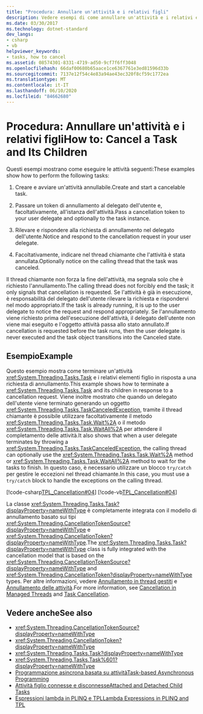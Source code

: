 ```yaml
---
title: "Procedura: Annullare un'attività e i relativi figli"
description: Vedere esempi di come annullare un'attività e i relativi elementi figlio in .NET. Gli esempi illustrano i passaggi della creazione di un'attività annullabile, fino alla nota che l'attività è stata annullata.
ms.date: 03/30/2017
ms.technology: dotnet-standard
dev_langs:
- csharp
- vb
helpviewer_keywords:
- tasks, how to cancel
ms.assetid: 08574301-8331-4719-ad50-9cf7f6ff3048
ms.openlocfilehash: 66daf00680b65aace1ce6367761e3ed81596d33b
ms.sourcegitcommit: 7137e12f54c4e83a94ae43ec320f8cf59c1772ea
ms.translationtype: MT
ms.contentlocale: it-IT
ms.lasthandoff: 06/10/2020
ms.locfileid: "84662680"
---
```

# <a name="how-to-cancel-a-task-and-its-children"></a><span data-ttu-id="ee416-104">Procedura: Annullare un'attività e i relativi figli</span><span class="sxs-lookup"><span data-stu-id="ee416-104">How to: Cancel a Task and Its Children</span></span>
<span data-ttu-id="ee416-105">Questi esempi mostrano come eseguire le attività seguenti:</span><span class="sxs-lookup"><span data-stu-id="ee416-105">These examples show how to perform the following tasks:</span></span>  
  
1. <span data-ttu-id="ee416-106">Creare e avviare un'attività annullabile.</span><span class="sxs-lookup"><span data-stu-id="ee416-106">Create and start a cancelable task.</span></span>  
  
2. <span data-ttu-id="ee416-107">Passare un token di annullamento al delegato dell'utente e, facoltativamente, all'istanza dell'attività.</span><span class="sxs-lookup"><span data-stu-id="ee416-107">Pass a cancellation token to your user delegate and optionally to the task instance.</span></span>  
  
3. <span data-ttu-id="ee416-108">Rilevare e rispondere alla richiesta di annullamento nel delegato dell'utente.</span><span class="sxs-lookup"><span data-stu-id="ee416-108">Notice and respond to the cancellation request in your user delegate.</span></span>  
  
4. <span data-ttu-id="ee416-109">Facoltativamente, indicare nel thread chiamante che l'attività è stata annullata.</span><span class="sxs-lookup"><span data-stu-id="ee416-109">Optionally notice on the calling thread that the task was canceled.</span></span>  
  
 <span data-ttu-id="ee416-110">Il thread chiamante non forza la fine dell'attività, ma segnala solo che è richiesto l'annullamento.</span><span class="sxs-lookup"><span data-stu-id="ee416-110">The calling thread does not forcibly end the task; it only signals that cancellation is requested.</span></span> <span data-ttu-id="ee416-111">Se l'attività è già in esecuzione, è responsabilità del delegato dell'utente rilevare la richiesta e rispondervi nel modo appropriato.</span><span class="sxs-lookup"><span data-stu-id="ee416-111">If the task is already running, it is up to the user delegate to notice the request and respond appropriately.</span></span> <span data-ttu-id="ee416-112">Se l'annullamento viene richiesto prima dell'esecuzione dell'attività, il delegato dell'utente non viene mai eseguito e l'oggetto attività passa allo stato annullato.</span><span class="sxs-lookup"><span data-stu-id="ee416-112">If cancellation is requested before the task runs, then the user delegate is never executed and the task object transitions into the Canceled state.</span></span>  
  
## <a name="example"></a><span data-ttu-id="ee416-113">Esempio</span><span class="sxs-lookup"><span data-stu-id="ee416-113">Example</span></span>  
 <span data-ttu-id="ee416-114">Questo esempio mostra come terminare un'attività <xref:System.Threading.Tasks.Task> e i relativi elementi figlio in risposta a una richiesta di annullamento.</span><span class="sxs-lookup"><span data-stu-id="ee416-114">This example shows how to terminate a <xref:System.Threading.Tasks.Task> and its children in response to a cancellation request.</span></span> <span data-ttu-id="ee416-115">Viene inoltre mostrato che quando un delegato dell'utente viene terminato generando un oggetto <xref:System.Threading.Tasks.TaskCanceledException>, tramite il thread chiamante è possibile utilizzare facoltativamente il metodo <xref:System.Threading.Tasks.Task.Wait%2A> o il metodo <xref:System.Threading.Tasks.Task.WaitAll%2A> per attendere il completamento delle attività.</span><span class="sxs-lookup"><span data-stu-id="ee416-115">It also shows that when a user delegate terminates by throwing a <xref:System.Threading.Tasks.TaskCanceledException>, the calling thread can optionally use the <xref:System.Threading.Tasks.Task.Wait%2A> method or <xref:System.Threading.Tasks.Task.WaitAll%2A> method to wait for the tasks to finish.</span></span> <span data-ttu-id="ee416-116">In questo caso, è necessario utilizzare un blocco `try/catch` per gestire le eccezioni nel thread chiamante.</span><span class="sxs-lookup"><span data-stu-id="ee416-116">In this case, you must use a `try/catch` block to handle the exceptions on the calling thread.</span></span>  
  
 [!code-csharp[TPL_Cancellation#04](../../../samples/snippets/csharp/VS_Snippets_Misc/tpl_cancellation/cs/cancel1.cs#04)]
 [!code-vb[TPL_Cancellation#04](../../../samples/snippets/visualbasic/VS_Snippets_Misc/tpl_cancellation/vb/cancel1.vb#04)]  
  
 <span data-ttu-id="ee416-117">La classe <xref:System.Threading.Tasks.Task?displayProperty=nameWithType> è completamente integrata con il modello di annullamento basato sui tipi <xref:System.Threading.CancellationTokenSource?displayProperty=nameWithType> e <xref:System.Threading.CancellationToken?displayProperty=nameWithType>.</span><span class="sxs-lookup"><span data-stu-id="ee416-117">The <xref:System.Threading.Tasks.Task?displayProperty=nameWithType> class is fully integrated with the cancellation model that is based on the <xref:System.Threading.CancellationTokenSource?displayProperty=nameWithType> and <xref:System.Threading.CancellationToken?displayProperty=nameWithType> types.</span></span> <span data-ttu-id="ee416-118">Per altre informazioni, vedere [Annullamento in thread gestiti](../threading/cancellation-in-managed-threads.md) e [Annullamento delle attività](task-cancellation.md).</span><span class="sxs-lookup"><span data-stu-id="ee416-118">For more information, see [Cancellation in Managed Threads](../threading/cancellation-in-managed-threads.md) and [Task Cancellation](task-cancellation.md).</span></span>  
  
## <a name="see-also"></a><span data-ttu-id="ee416-119">Vedere anche</span><span class="sxs-lookup"><span data-stu-id="ee416-119">See also</span></span>

- <xref:System.Threading.CancellationTokenSource?displayProperty=nameWithType>
- <xref:System.Threading.CancellationToken?displayProperty=nameWithType>
- <xref:System.Threading.Tasks.Task?displayProperty=nameWithType>
- <xref:System.Threading.Tasks.Task%601?displayProperty=nameWithType>
- [<span data-ttu-id="ee416-120">Programmazione asincrona basata su attività</span><span class="sxs-lookup"><span data-stu-id="ee416-120">Task-based Asynchronous Programming</span></span>](task-based-asynchronous-programming.md)
- [<span data-ttu-id="ee416-121">Attività figlio connesse e disconnesse</span><span class="sxs-lookup"><span data-stu-id="ee416-121">Attached and Detached Child Tasks</span></span>](attached-and-detached-child-tasks.md)
- [<span data-ttu-id="ee416-122">Espressioni lambda in PLINQ e TPL</span><span class="sxs-lookup"><span data-stu-id="ee416-122">Lambda Expressions in PLINQ and TPL</span></span>](lambda-expressions-in-plinq-and-tpl.md)
